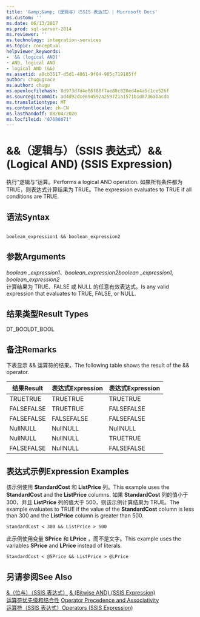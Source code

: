 ```yaml
---
title: '&amp;&amp;（逻辑与）（SSIS 表达式）| Microsoft Docs'
ms.custom: ''
ms.date: 06/13/2017
ms.prod: sql-server-2014
ms.reviewer: ''
ms.technology: integration-services
ms.topic: conceptual
helpviewer_keywords:
- '&& (logical AND)'
- AND, logical AND
- logical AND (&&)
ms.assetid: a8cb3517-d5d1-4861-9f04-905c719185ff
author: chugugrace
ms.author: chugu
ms.openlocfilehash: 8d973d7d4e86f88f7ae88c820ed4e4a5c1ce526f
ms.sourcegitcommit: ad4d92dce894592a259721a1571b1d8736abacdb
ms.translationtype: MT
ms.contentlocale: zh-CN
ms.lasthandoff: 08/04/2020
ms.locfileid: "87688071"
---
```

# <a name="ampamp-logical-and-ssis-expression"></a><span data-ttu-id="9a924-102">&amp;&amp;（逻辑与）（SSIS 表达式）</span><span class="sxs-lookup"><span data-stu-id="9a924-102">&amp;&amp; (Logical AND) (SSIS Expression)</span></span>
  <span data-ttu-id="9a924-103">执行“逻辑与”运算。</span><span class="sxs-lookup"><span data-stu-id="9a924-103">Performs a logical AND operation.</span></span> <span data-ttu-id="9a924-104">如果所有条件都为 TRUE，则表达式计算结果为 TRUE。</span><span class="sxs-lookup"><span data-stu-id="9a924-104">The expression evaluates to TRUE if all conditions are TRUE.</span></span>  
  
## <a name="syntax"></a><span data-ttu-id="9a924-105">语法</span><span class="sxs-lookup"><span data-stu-id="9a924-105">Syntax</span></span>  
  
```  
  
boolean_expression1 && boolean_expression2  
```  
  
## <a name="arguments"></a><span data-ttu-id="9a924-106">参数</span><span class="sxs-lookup"><span data-stu-id="9a924-106">Arguments</span></span>  
 <span data-ttu-id="9a924-107">*boolean _expression1、boolean_expression2*</span><span class="sxs-lookup"><span data-stu-id="9a924-107">*boolean _expression1, boolean_expression2*</span></span>  
 <span data-ttu-id="9a924-108">计算结果为 TRUE、FALSE 或 NULL 的任意有效表达式。</span><span class="sxs-lookup"><span data-stu-id="9a924-108">Is any valid expression that evaluates to TRUE, FALSE, or NULL.</span></span>  
  
## <a name="result-types"></a><span data-ttu-id="9a924-109">结果类型</span><span class="sxs-lookup"><span data-stu-id="9a924-109">Result Types</span></span>  
 <span data-ttu-id="9a924-110">DT_BOOL</span><span class="sxs-lookup"><span data-stu-id="9a924-110">DT_BOOL</span></span>  
  
## <a name="remarks"></a><span data-ttu-id="9a924-111">备注</span><span class="sxs-lookup"><span data-stu-id="9a924-111">Remarks</span></span>  
 <span data-ttu-id="9a924-112">下表显示 && 运算符的结果。</span><span class="sxs-lookup"><span data-stu-id="9a924-112">The following table shows the result of the && operator.</span></span>  
  
|<span data-ttu-id="9a924-113">结果</span><span class="sxs-lookup"><span data-stu-id="9a924-113">Result</span></span>|<span data-ttu-id="9a924-114">表达式</span><span class="sxs-lookup"><span data-stu-id="9a924-114">Expression</span></span>|<span data-ttu-id="9a924-115">表达式</span><span class="sxs-lookup"><span data-stu-id="9a924-115">Expression</span></span>|  
|------------|----------------|----------------|  
|<span data-ttu-id="9a924-116">TRUE</span><span class="sxs-lookup"><span data-stu-id="9a924-116">TRUE</span></span>|<span data-ttu-id="9a924-117">TRUE</span><span class="sxs-lookup"><span data-stu-id="9a924-117">TRUE</span></span>|<span data-ttu-id="9a924-118">TRUE</span><span class="sxs-lookup"><span data-stu-id="9a924-118">TRUE</span></span>|  
|<span data-ttu-id="9a924-119">FALSE</span><span class="sxs-lookup"><span data-stu-id="9a924-119">FALSE</span></span>|<span data-ttu-id="9a924-120">TRUE</span><span class="sxs-lookup"><span data-stu-id="9a924-120">TRUE</span></span>|<span data-ttu-id="9a924-121">FALSE</span><span class="sxs-lookup"><span data-stu-id="9a924-121">FALSE</span></span>|  
|<span data-ttu-id="9a924-122">FALSE</span><span class="sxs-lookup"><span data-stu-id="9a924-122">FALSE</span></span>|<span data-ttu-id="9a924-123">FALSE</span><span class="sxs-lookup"><span data-stu-id="9a924-123">FALSE</span></span>|<span data-ttu-id="9a924-124">FALSE</span><span class="sxs-lookup"><span data-stu-id="9a924-124">FALSE</span></span>|  
|<span data-ttu-id="9a924-125">Null</span><span class="sxs-lookup"><span data-stu-id="9a924-125">NULL</span></span>|<span data-ttu-id="9a924-126">Null</span><span class="sxs-lookup"><span data-stu-id="9a924-126">NULL</span></span>|<span data-ttu-id="9a924-127">Null</span><span class="sxs-lookup"><span data-stu-id="9a924-127">NULL</span></span>|  
|<span data-ttu-id="9a924-128">Null</span><span class="sxs-lookup"><span data-stu-id="9a924-128">NULL</span></span>|<span data-ttu-id="9a924-129">Null</span><span class="sxs-lookup"><span data-stu-id="9a924-129">NULL</span></span>|<span data-ttu-id="9a924-130">TRUE</span><span class="sxs-lookup"><span data-stu-id="9a924-130">TRUE</span></span>|  
|<span data-ttu-id="9a924-131">FALSE</span><span class="sxs-lookup"><span data-stu-id="9a924-131">FALSE</span></span>|<span data-ttu-id="9a924-132">Null</span><span class="sxs-lookup"><span data-stu-id="9a924-132">NULL</span></span>|<span data-ttu-id="9a924-133">FALSE</span><span class="sxs-lookup"><span data-stu-id="9a924-133">FALSE</span></span>|  
  
## <a name="expression-examples"></a><span data-ttu-id="9a924-134">表达式示例</span><span class="sxs-lookup"><span data-stu-id="9a924-134">Expression Examples</span></span>  
 <span data-ttu-id="9a924-135">该示例使用 **StandardCost** 和 **ListPrice** 列。</span><span class="sxs-lookup"><span data-stu-id="9a924-135">This example uses the **StandardCost** and the **ListPrice** columns.</span></span> <span data-ttu-id="9a924-136">如果 **StandardCost** 列的值小于 300，并且 **ListPrice** 列的值大于 500，则该示例计算结果为 TRUE。</span><span class="sxs-lookup"><span data-stu-id="9a924-136">The example evaluates to TRUE if the value of the **StandardCost** column is less than 300 and the **ListPrice** column is greater than 500.</span></span>  
  
```  
StandardCost < 300 && ListPrice > 500  
```  
  
 <span data-ttu-id="9a924-137">此示例使用变量 **SPrice** 和 **LPrice** ，而不是文字。</span><span class="sxs-lookup"><span data-stu-id="9a924-137">This example uses the variables **SPrice** and **LPrice** instead of literals.</span></span>  
  
```  
StandardCost < @SPrice && ListPrice > @LPrice  
```  
  
## <a name="see-also"></a><span data-ttu-id="9a924-138">另请参阅</span><span class="sxs-lookup"><span data-stu-id="9a924-138">See Also</span></span>  
 <span data-ttu-id="9a924-139">[&（位与）（SSIS 表达式）](bitwise-and-ssis-expression.md) </span><span class="sxs-lookup"><span data-stu-id="9a924-139">[& &#40;Bitwise AND&#41; &#40;SSIS Expression&#41;](bitwise-and-ssis-expression.md) </span></span>  
 <span data-ttu-id="9a924-140">[运算符优先级和结合性](operator-precedence-and-associativity.md) </span><span class="sxs-lookup"><span data-stu-id="9a924-140">[Operator Precedence and Associativity](operator-precedence-and-associativity.md) </span></span>  
 [<span data-ttu-id="9a924-141">运算符（SSIS 表达式）</span><span class="sxs-lookup"><span data-stu-id="9a924-141">Operators &#40;SSIS Expression&#41;</span></span>](operators-ssis-expression.md)  
  
  
